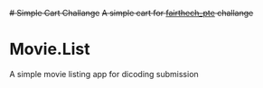 ~~# Simple Cart Challange~~
~~A simple cart for [fairthech_pte](https://www.instagram.com/fairtech_pte/) challange~~
# Movie.List
A simple movie listing app for dicoding submission
